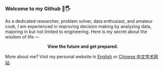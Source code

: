 ### Welcome to my Github 👋🖐

As a dedicated researcher, problem solver, data enthusiast, and amateur cook, I am experienced in improving decision making by analyzing data, majoring in but not limited to engineering. Here is my secret about the wisdom of life —

 <p><center><strong>View the future and get prepared.</strong></center></p>

More about me? Visit my personal website in [English](https://www.wenyaoliu.com) or [Chinese 中文学术网站](https://wenyaoliu.gitee.io/cn).
<!-- Visit my blog in [English](https://wenyaoliu.github.io/blog). Chinese blog will be set up soon ~~~-->
<!-- or [中文博客](https://wenyaoliu.github.io/cnblog).-->


<!--
**wenyaoliu/wenyaoliu** is a ✨ _special_ ✨ repository because its `README.md` (this file) appears on your GitHub profile.

Here are some ideas to get you started:

- 🔭 I’m currently working on ...
- 🌱 I’m currently learning ...
- 👯 I’m looking to collaborate on ...
- 🤔 I’m looking for help with ...
- 💬 Ask me about ...
- 📫 How to reach me: ...
- 😄 Pronouns: ...
- ⚡ Fun fact: ...
-->
